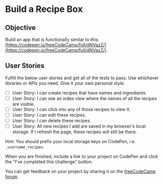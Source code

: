 # Build a Recipe Box

## Objective

Build an app that is functionally similar to this: [https://codepen.io/freeCodeCamp/full/dNVazZ/](https://codepen.io/freeCodeCamp/full/dNVazZ/).

## User Stories

Fulfill the below user stories and get all of the tests to pass. Use whichever libraries or APIs you need. Give it your own personal style.

- [ ] User Story: I can create recipes that have names and ingredients.
- [ ] User Story: I can see an index view where the names of all the recipes are visible.
- [ ] User Story: I can click into any of those recipes to view it.
- [ ] User Story: I can edit these recipes.
- [ ] User Story: I can delete these recipes.
- [ ] User Story: All new recipes I add are saved in my browser's local storage. If I refresh the page, these recipes will still be there.

Hint: You should prefix your local storage keys on CodePen, i.e. `_username_recipes`.

When you are finished, include a link to your project on CodePen and click the "I've completed this challenge" button.

You can get feedback on your project by sharing it on the [freeCodeCamp forum](https://forum.freecodecamp.org/c/project-feedback/409).
